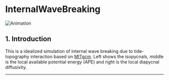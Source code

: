 # InternalWaveBreaking

![Animation](./Data/panel2.gif)


## 1. Introduction
This is a idealized simulation of internal wave breaking due to tide-topography interaction based on [MITgcm](http://mitgcm.org/).  Left shows the isopycnals, middle is the local available potential energy (APE) and right is the local diapycnal diffusivity.

---

